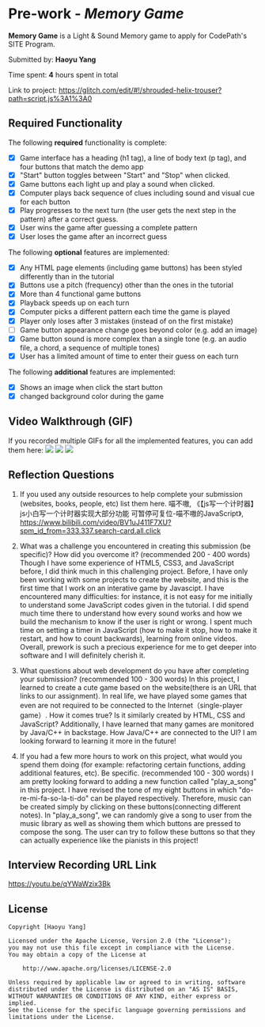 # Pre-work - *Memory Game*

**Memory Game** is a Light & Sound Memory game to apply for CodePath's SITE Program. 

Submitted by: **Haoyu Yang**

Time spent: **4** hours spent in total

Link to project: https://glitch.com/edit/#!/shrouded-helix-trouser?path=script.js%3A1%3A0

## Required Functionality

The following **required** functionality is complete:

* [x] Game interface has a heading (h1 tag), a line of body text (p tag), and four buttons that match the demo app
* [x] "Start" button toggles between "Start" and "Stop" when clicked. 
* [x] Game buttons each light up and play a sound when clicked. 
* [x] Computer plays back sequence of clues including sound and visual cue for each button
* [x] Play progresses to the next turn (the user gets the next step in the pattern) after a correct guess. 
* [x] User wins the game after guessing a complete pattern
* [x] User loses the game after an incorrect guess

The following **optional** features are implemented:

* [x] Any HTML page elements (including game buttons) has been styled differently than in the tutorial
* [x] Buttons use a pitch (frequency) other than the ones in the tutorial
* [x] More than 4 functional game buttons
* [x] Playback speeds up on each turn
* [x] Computer picks a different pattern each time the game is played
* [x] Player only loses after 3 mistakes (instead of on the first mistake)
* [ ] Game button appearance change goes beyond color (e.g. add an image)
* [x] Game button sound is more complex than a single tone (e.g. an audio file, a chord, a sequence of multiple tones)
* [x] User has a limited amount of time to enter their guess on each turn

The following **additional** features are implemented:

- [x] Shows an image when click the start button
- [x] changed background color during the game

## Video Walkthrough (GIF)

If you recorded multiple GIFs for all the implemented features, you can add them here:
![](https://i.imgur.com/JHu6Yim.gif)
![](https://i.imgur.com/Qods3BJ.gif)
![](https://i.imgur.com/sskPeyi.gif)


## Reflection Questions
1. If you used any outside resources to help complete your submission (websites, books, people, etc) list them here. 
    喵不嗷, 《【js写一个计时器】js小白写一个计时器实现大部分功能 可暂停可复位-喵不嗷的JavaScript》, https://www.bilibili.com/video/BV1uJ411F7XU?spm_id_from=333.337.search-card.all.click

2. What was a challenge you encountered in creating this submission (be specific)? How did you overcome it? (recommended 200 - 400 words) 
    Though I have some experience of HTML5, CSS3, and JavaScript before, I did think much in this challenging project. Before, I have only been working with some projects to create the website, and this is the first time that I work on an interative game by Javascipt. I have encountered many difficulties: for instance, it is not easy for me initially to understand some JavaScript codes given in the tutorial. I did spend much time there to understand how every sound works and how we build the mechanism to know if the user is right or wrong. I spent much time on setting a timer in JavaScript (how to make it stop, how to make it restart, and how to count backwards), learning from online videos. Overall, prework is such a precious experience for me to get deeper into software and I will definitely cherish it.

3. What questions about web development do you have after completing your submission? (recommended 100 - 300 words) 
In this project, I learned to create a cute game based on the website(there is an URL that links to our assignment). In real life, we have played some games that even are not required to be connected to the Internet（single-player game）. How it comes true? Is it similarly created by HTML, CSS and JavaScript? Additionally, I have learned that many games are monitored by Java/C++ in backstage. How Java/C++ are connected to the UI? I am looking forward to learning it more in the future!

4. If you had a few more hours to work on this project, what would you spend them doing (for example: refactoring certain functions, adding additional features, etc). Be specific. (recommended 100 - 300 words) 
I am pretty looking forward to adding a new function called "play_a_song" in this project. I have revised the tone of my eight buttons in which "do-re-mi-fa-so-la-ti-do" can be played respectively. Therefore, music can be created simply by clicking on these buttons(connecting different notes). In "play_a_song", we can randomly give a song to user from the music library as well as showing them which buttons are pressed to compose the song. The user can try to follow these buttons so that they can actually experience like the pianists in this project!



## Interview Recording URL Link

https://youtu.be/qYWaWzix3Bk


## License

    Copyright [Haoyu Yang]

    Licensed under the Apache License, Version 2.0 (the "License");
    you may not use this file except in compliance with the License.
    You may obtain a copy of the License at

        http://www.apache.org/licenses/LICENSE-2.0

    Unless required by applicable law or agreed to in writing, software
    distributed under the License is distributed on an "AS IS" BASIS,
    WITHOUT WARRANTIES OR CONDITIONS OF ANY KIND, either express or implied.
    See the License for the specific language governing permissions and
    limitations under the License.
